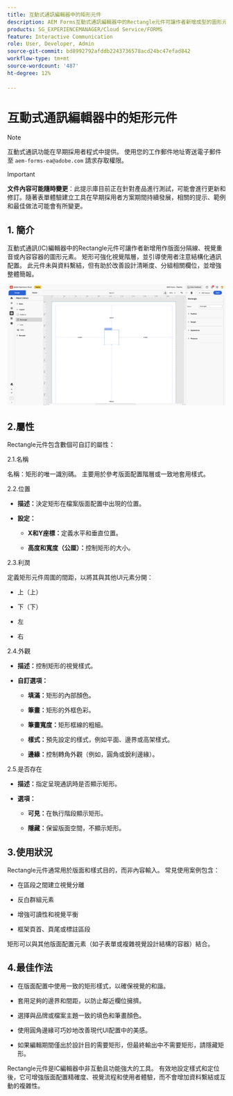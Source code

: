 ```yaml
---
title: 互動式通訊編輯器中的矩形元件
description: AEM Forms互動式通訊編輯器中的Rectangle元件可讓作者新增成型的圖形元素，做為版面分隔線、視覺重音或內容容器。
products: SG_EXPERIENCEMANAGER/Cloud Service/FORMS
feature: Interactive Communication
role: User, Developer, Admin
source-git-commit: bd8992792afddb2243736578acd24bc47efad842
workflow-type: tm+mt
source-wordcount: '487'
ht-degree: 12%

---
```



# 互動式通訊編輯器中的矩形元件

>[!NOTE]
>
> 互動式通訊功能在早期採用者程式中提供。 使用您的工作郵件地址寄送電子郵件至 `aem-forms-ea@adobe.com` 請求存取權限。

>[!IMPORTANT]
>
> **文件內容可能隨時變更**：此提示庫目前正在針對產品進行測試，可能會進行更新和修訂。隨著表單體驗建立工具在早期採用者方案期間持續發展，相關的提示、範例和最佳做法可能會有所變更。

## &#x200B;1. 簡介

互動式通訊(IC)編輯器中的Rectangle元件可讓作者新增用作版面分隔線、視覺重音或內容容器的圖形元素。 矩形可強化視覺階層，並引導使用者注意結構化通訊配置。
此元件未與資料繫結，但有助於改善設計清晰度、分組相關欄位，並增強整體簡報。

![尋找IC檔案](/help/forms/interactive-communication/assets/rectangle.png)

## 2.屬性

Rectangle元件包含數個可自訂的屬性：

2.1.名稱

名稱：矩形的唯一識別碼。 主要用於參考版面配置階層或一致地套用樣式。

2.2.位置

- **描述：**&#x200B;決定矩形在檔案版面配置中出現的位置。

- **設定：**

   - **X和Y座標：**&#x200B;定義水平和垂直位置。

   - **高度和寬度（公厘）：**&#x200B;控制矩形的大小。

2.3.利潤

定義矩形元件周圍的間距，以將其與其他UI元素分開：

- 上（上）

- 下（下）

- 左

- 右

2.4.外觀

- **描述：**&#x200B;控制矩形的視覺樣式。

- **自訂選項：**

   - **填滿：**&#x200B;矩形的內部顏色。

   - **筆畫：**&#x200B;矩形的外框色彩。

   - **筆畫寬度：**&#x200B;矩形框線的粗細。

   - **樣式：**&#x200B;預先設定的樣式，例如平面、邊界或高架樣式。

   - **邊緣：**&#x200B;控制轉角外觀（例如，圓角或銳利邊緣）。

2.5.是否存在

- **描述：**&#x200B;指定呈現通訊時是否顯示矩形。

- **選項：**

   - **可見：**&#x200B;在執行階段顯示矩形。

   - **隱藏：**&#x200B;保留版面空間，不顯示矩形。

## 3.使用狀況

Rectangle元件通常用於版面和樣式目的，而非內容輸入。 常見使用案例包含：

- 在區段之間建立視覺分離

- 反白群組元素

- 增強可讀性和視覺平衡

- 框架頁首、頁尾或標註區段

矩形可以與其他版面配置元素（如子表單或複雜視覺設計結構的容器）結合。

## 4.最佳作法

- 在版面配置中使用一致的矩形樣式，以確保視覺的和諧。

- 套用足夠的邊界和間距，以防止鄰近欄位擁擠。

- 選擇與品牌或檔案主題一致的填色和筆畫顏色。

- 使用圓角邊緣可巧妙地改善現代UI配置中的美感。

- 如果編輯期間僅出於設計目的需要矩形，但最終輸出中不需要矩形，請隱藏矩形。

Rectangle元件是IC編輯器中非互動且功能強大的工具。 有效地設定樣式和定位後，它可增強版面配置精確度、視覺流程和使用者體驗，而不會增加資料繫結或互動的複雜性。


